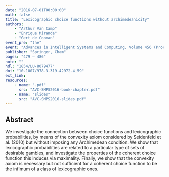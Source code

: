 ```yaml
---
date: "2016-07-01T00:00:00"
math: false
title: "Lexicographic choice functions without archimedeanicity"
authors:
    - "Arthur Van Camp"
    - "Enrique Miranda"
    - "Gert de Cooman"
event_pre: "the"
event: "Advances in Intelligent Systems and Computing, Volume 456 (Proceedings of [SMPS 2016](http://www.sbai.uniroma1.it/smps2016/index.php))"
publisher: "Springer, Cham"
pages: "479 – 486"
note: ""
hdl: "1854/LU-8079477"
doi: "10.1007/978-3-319-42972-4_59"
ext_link:
resources:
    - name: ".pdf"
      src: "AVC-SMPS2016-book-chapter.pdf"
    - name: "slides"
      src: "AVC-SMPS2016-slides.pdf"
---
```


## Abstract
We investigate the connection between choice functions and lexicographic probabilities, by means of the convexity axiom considered by Seidenfeld et al. (2010) but without imposing any Archimedean condition.
We show that lexicographic probabilities are related to a particular type of sets of desirable gambles, and investigate the properties of the coherent choice function this induces via maximality.
Finally, we show that the convexity axiom is necessary but not sufficient for a coherent choice function to be the infimum of a class of lexicographic ones.